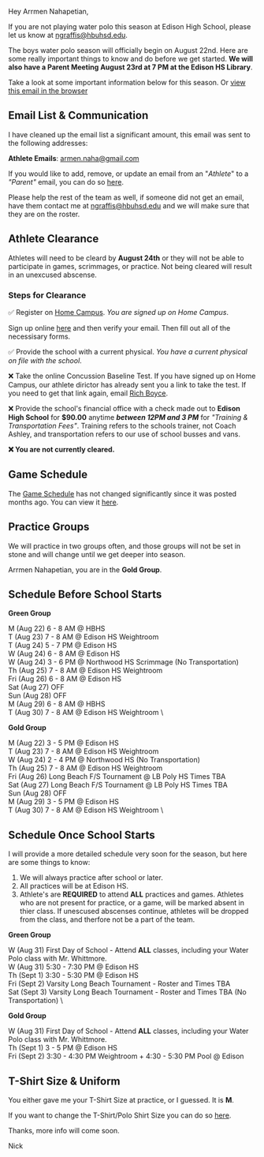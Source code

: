Hey Arrmen Nahapetian,

If you are not playing water polo this season at Edison High School, please let us know at [ngraffis@hbuhsd.edu](mailto:ngraffis@hbuhsd.edu).

The boys water polo season will officially begin on August 22nd. Here are some really important things to know and do before we get started. **We will also have a Parent Meeting August 23rd at 7 PM at the Edison HS Library**. 

Take a look at some important information below for this season. Or 
[view this email in the browser](https://edisonwp.com/emails-sent/X7OdGhiU-rec43ZyP9EKBlhjAe)

## Email List & Communication

I have cleaned up the email list a significant amount, this email was sent to the following addresses:

**Athlete Emails**: armen.naha@gmail.com



If you would like to add, remove, or update an email from an "_Athlete_" to a _"Parent"_ email, you can do so [here](https://edisonwp.com/email-list/rec43ZyP9EKBlhjAe).

Please help the rest of the team as well, if someone did not get an email, have them contact me at [ngraffis@hbuhsd.edu](mailto:ngraffis@hbuhsd.edu) and we will make sure that they are on the roster.

## Athlete Clearance

Athletes will need to be cleard by **August 24th** or they will not be able to participate in games, scrimmages, or practice. Not being cleared will result in an unexcused abscense. 

### Steps for Clearance

✅ Register on [Home Campus](https://www.homecampus.com). _You are signed up on Home Campus_.

Sign up online [here](https://www.homecampus.com) and then verify your email. Then fill out all of the necessisary forms. 

✅ Provide the school with a current physical. _You have a current physical on file with the school_.

❌ Take the online Concussion Baseline Test. If you have signed up on Home Campus, our athlete dirictor has already sent you a link to take the test. If you need to get that link again, email [Rich Boyce](mailto:rboyce@hbuhsd.edu).

❌ Provide the school's financial office with a check made out to **Edison High School** for **$90.00** anytime **_between 12PM and 3 PM_**  for _"Training & Transportation Fees"_. Training refers to the schools trainer, not Coach Ashley, and transportation refers to our use of school busses and vans. 

**❌ You are not currently cleared.**

## Game Schedule

The [Game Schedule](https://edisonwp.com/boys) has not changed significantly since it was posted months ago. You can view it [here](https://edisonwp.com/boys).

## Practice Groups

We will practice in two groups often, and those groups will not be set in stone and will change until we get deeper into season. 

Arrmen Nahapetian, you are in the **Gold Group**.

## Schedule Before School Starts

**Green Group**

M (Aug 22) 6 - 8 AM @ HBHS \
T (Aug 23) 7 - 8 AM @ Edison HS Weightroom \
T (Aug 24) 5 - 7 PM @ Edison HS \
W (Aug 24) 6 - 8 AM @ Edison HS \
W (Aug 24) 3 - 6 PM @ Northwood HS Scrimmage (No Transportation) \
Th (Aug 25) 7 - 8 AM @ Edison HS Weightroom \
Fri (Aug 26) 6 - 8 AM @ Edison HS \
Sat (Aug 27) OFF \
Sun (Aug 28) OFF \
M (Aug 29) 6 - 8 AM @ HBHS \
T (Aug 30) 7 - 8 AM @ Edison HS Weightroom \

**Gold Group**

M (Aug 22) 3 - 5 PM @ Edison HS \
T (Aug 23) 7 - 8 AM @ Edison HS Weightroom \
W (Aug 24) 2 - 4 PM @ Northwood HS (No Transportation) \
Th (Aug 25) 7 - 8 AM @ Edison HS Weightroom \
Fri (Aug 26) Long Beach F/S Tournament @ LB Poly HS Times TBA \
Sat (Aug 27) Long Beach F/S Tournament @ LB Poly HS Times TBA \
Sun (Aug 28) OFF \
M (Aug 29) 3 - 5 PM @ Edison HS \
T (Aug 30) 7 - 8 AM @ Edison HS Weightroom \


## Schedule Once School Starts

I will provide a more detailed schedule very soon for the season, but here are some things to know: 

1. We will always practice after school or later. 
2. All practices will be at Edison HS. 
3. Athlete's are **REQUIRED** to attend **ALL** practices and games. Athletes who are not present for practice, or a game, will be marked absent in thier class. If unescused abscenses continue, athletes will be dropped from the class, and therfore not be a part of the team.

**Green Group**

W (Aug 31) First Day of School - Attend **ALL** classes, including your Water Polo class with Mr. Whittmore. \
W (Aug 31) 5:30 - 7:30 PM @ Edison HS \
Th (Sept 1) 3:30 - 5:30 PM @ Edison HS \
Fri (Sept 2) Varsity Long Beach Tournament - Roster and Times TBA \
Sat (Sept 3) Varsity Long Beach Tournament - Roster and Times TBA (No Transportation) \

**Gold Group**

W (Aug 31) First Day of School - Attend **ALL** classes, including your Water Polo class with Mr. Whittmore. \
Th (Sept 1) 3 - 5 PM @ Edison HS \
Fri (Sept 2) 3:30 - 4:30 PM Weightroom + 4:30 - 5:30 PM Pool @ Edison

## T-Shirt Size & Uniform

You either gave me your T-Shirt Size at practice, or I guessed. It is **M**.

If you want to change the T-Shirt/Polo Shirt Size you can do so [here](https://edisonwp.com/shirt-size/rec43ZyP9EKBlhjAe).

Thanks, more info will come soon.

Nick

